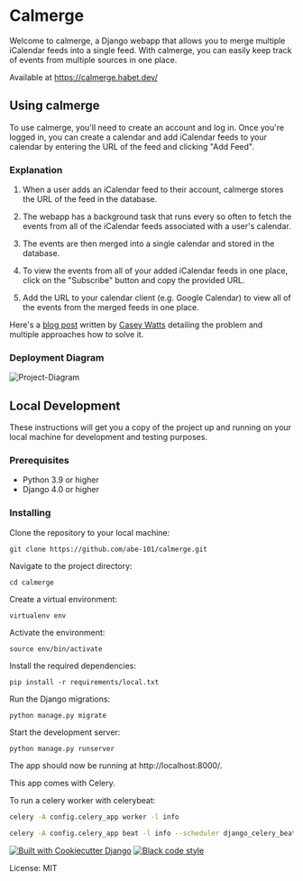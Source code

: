 # Calmerge
Welcome to calmerge, a Django webapp that allows you to merge multiple iCalendar feeds into a single feed. With calmerge, you can easily keep track of events from multiple sources in one place.

Available at https://calmerge.habet.dev/

## Using calmerge

To use calmerge, you'll need to create an account and log in. Once you're logged in, you can create a calendar and add iCalendar feeds to your calendar by entering the URL of the feed and clicking "Add Feed".

### Explanation
1. When a user adds an iCalendar feed to their account, calmerge stores the URL of the feed in the database.

2. The webapp has a background task that runs every so often to fetch the events from all of the iCalendar feeds associated with a user's calendar.

3. The events are then merged into a single calendar and stored in the database.

4. To view the events from all of your added iCalendar feeds in one place, click on the "Subscribe" button and copy the provided URL.

5. Add the URL to your calendar client (e.g. Google Calendar) to view all of the events from the merged feeds in one place.

Here's a [blog post](https://happyandeffective.notion.site/Blog-Post-Draft-Community-Calendars-897779ae1fb041d3a2e4a6b8829b1deb) written by [Casey Watts](https://github.com/caseywatts) detailing the problem and multiple approaches how to solve it.

### Deployment Diagram

![Project-Diagram](https://user-images.githubusercontent.com/82916197/205155655-4371301d-b5f7-42dc-a210-518e161c314e.png)



## Local Development

These instructions will get you a copy of the project up and running on your local machine for development and testing purposes.

### Prerequisites

 - Python 3.9 or higher
 - Django 4.0 or higher

### Installing

Clone the repository to your local machine:
```
git clone https://github.com/abe-101/calmerge.git
```

Navigate to the project directory:
```
cd calmerge
```

Create a virtual environment:
```
virtualenv env
```
Activate the environment:
```
source env/bin/activate
```
Install the required dependencies:
```
pip install -r requirements/local.txt
```
Run the Django migrations:
```
python manage.py migrate
```
Start the development server:
```
python manage.py runserver
```
The app should now be running at http://localhost:8000/.

This app comes with Celery.

To run a celery worker with celerybeat:

``` bash
celery -A config.celery_app worker -l info
```
```bash
celery -A config.celery_app beat -l info --scheduler django_celery_beat.schedulers:DatabaseScheduler
```

[![Built with Cookiecutter Django](https://img.shields.io/badge/built%20with-Cookiecutter%20Django-ff69b4.svg?logo=cookiecutter)](https://github.com/cookiecutter/cookiecutter-django/)
[![Black code style](https://img.shields.io/badge/code%20style-black-000000.svg)](https://github.com/ambv/black)

License: MIT
